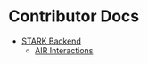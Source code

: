 # Contributor Docs

- [STARK Backend](./stark-backend.md)
  - [AIR Interactions](./interactions.md)
